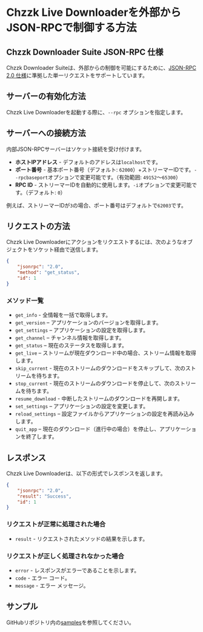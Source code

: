# Chzzk Live Downloaderを外部からJSON-RPCで制御する方法

## Chzzk Downloader Suite JSON-RPC 仕様
Chzzk Downloader Suiteは、外部からの制御を可能にするために、[JSON-RPC 2.0 仕様](https://www.jsonrpc.org/specification)に準拠した単一リクエストをサポートしています。

## サーバーの有効化方法
Chzzk Live Downloaderを起動する際に、`--rpc` オプションを指定します。

## サーバーへの接続方法
内部JSON-RPCサーバーはソケット接続を受け付けます。

* **ホストIPアドレス** - デフォルトのアドレスは`localhost`です。
* **ポート番号** - 基本ポート番号（デフォルト: `62000`）+ストリーマーIDです。`--rpcbaseport`オプションで変更可能です。（有効範囲: `49152`〜`65300`）
* **RPC ID** - ストリーマーIDを自動的に使用します。`-i`オプションで変更可能です。（デフォルト: `0`）

例えば、ストリーマーIDが`3`の場合、ポート番号はデフォルトで`62003`です。

## リクエストの方法
Chzzk Live Downloaderにアクションをリクエストするには、次のようなオブジェクトをソケット経由で送信します。

```json
{
    "jsonrpc": "2.0",
    "method": "get_status",
    "id": 1
}
```

### メソッド一覧
* `get_info` - 全情報を一括で取得します。
* `get_version` – アプリケーションのバージョンを取得します。
* `get_settings` – アプリケーションの設定を取得します。
* `get_channel` – チャンネル情報を取得します。
* `get_status` – 現在のステータスを取得します。
* `get_live` – ストリームが現在ダウンロード中の場合、ストリーム情報を取得します。
* `skip_current` - 現在のストリームのダウンロードをスキップして、次のストリームを待ちます。
* `stop_current` - 現在のストリームのダウンロードを停止して、次のストリームを待ちます。
* `resume_download` - 中断したストリームのダウンロードを再開します。
* `set_settings` – アプリケーションの設定を変更します。
* `reload_settings` – 設定ファイルからアプリケーションの設定を再読み込みします。
* `quit_app` – 現在のダウンロード（進行中の場合）を停止し、アプリケーションを終了します。

## レスポンス
Chzzk Live Downloaderは、以下の形式でレスポンスを返します。

```json
{
    "jsonrpc": "2.0",
    "result": "Success",
    "id": 1
}
```

### リクエストが正常に処理された場合
* `result` - リクエストされたメソッドの結果を示します。

### リクエストが正しく処理されなかった場合
* `error` - レスポンスがエラーであることを示します。
* `code` - エラー コード。
* `message` - エラー メッセージ。

## サンプル
GitHubリポジトリ内の[samples](https://github.com/Choonholic/ChzzkDownloader/blob/main/samples/)を参照してください。
